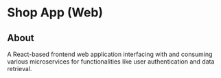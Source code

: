 # Shop App (Web)

## About 
A React-based frontend web application interfacing with and consuming various microservices for functionalities like user authentication and data retrieval.

<!-- A React-based frontend web application interfacing with and consuming various microservices for functionalities like user authentication, data retrieval, and transaction processing. -->
